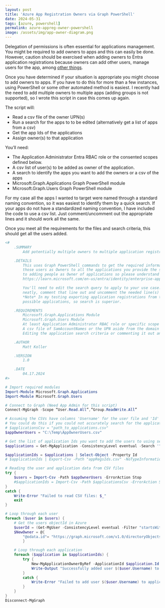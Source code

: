 ```yaml
---
layout: post
title: 'Azure App Registration Owners via Graph PowerShell'
date: 2024-05-31
tags: [azure, powershell]
permalink: azure-appreg-owner-powershell
image: /assets/img/app-owner-diagram.png
---
```


Delegation of permissions is often essential for applications management. You might be required to add owners to apps and this can easily be done. However, caution should be exercised when adding owners to Entra application registrations because owners can add other users, manage users for the app, among [other things](https://learn.microsoft.com/en-us/entra/identity/enterprise-apps/overview-assign-app-owners). 

Once you have determined if your situation is appropriate you might choose to add owners to apps. If you have to do this for more than a few instances, using PowerShell or some other automated method is easiest. I recently had the need to add multiple owners to multiple apps (adding groups is not supported), so I wrote this script in case this comes up again.

The script will:
* Read a csv file of the owner UPN(s)
* Run a search for the apps to to be edited (alternatively get a list of apps from a csv)
* Get the app Ids of the applications
* Assign owner(s) to that application

You’ll need:
* The Application Administrator Entra RBAC role or the consented scopes defined below.
* A csv list of user(s) to be added as owner of the application.
* A search to identify the apps you want to add the owners or a csv of the apps
* Microsoft.Graph.Applications Graph PowerShell module
* Microsoft.Graph.Users Graph PowerShell module

For my case all the apps I wanted to target were named through a standard naming convention, so it was easiest to identify them by a quick search. If your apps do not have a standardized naming convention, I have included the code to use a csv list.  Just comment/uncomment out the appropriate lines and it should work all the same.

Once you meet all the requirements for the files and search criteria, this should get all the users added.

```powershell
<#
    .SUMMARY
	    Add potentially multiple owners to multiple application registrations in Azure

    .DETAILS
        This uses Graph PowerShell commands to get the required information from the user you provide in a csv file and adds
        those users as Owners to all the applications you provide the search criteria for. Note there are security implications
        to adding people as Owner of applications so please understand the consequences of this first.
        https://learn.microsoft.com/en-us/entra/identity/enterprise-apps/overview-assign-app-owners

        You'll need to edit the search query to apply to your use case. If your use case does not fit into search
        neatly, comment that line out and uncomment the needed line(s) and supply the path to your .csv.
        *Note* In my testing exporting application registrations from the Azure portal as a .csv will not give you all the
        possible applications, so search is superior. 

    .REQUIREMENTS
        Microsoft.Graph.Applications Module
        Microsoft.Graph.Users Module
        At least Application Administrator RBAC role or specific scope permissions granted
        A csv file of SamAccountNames or the UPN aside from the domain section
        Editing the application search criteria or commenting it out and using a csv of app Ids instead.

    .AUTHOR
        Matt Koller

    .VERSION
        1.0

    .DATE
        04.17.2024
#>

# Import required modules
Import-Module Microsoft.Graph.Applications
Import-Module Microsoft.Graph.Users

# Connect to Graph (Need App Admin for this script)
Connect-MgGraph -Scope “User.Read.All”,”Group.ReadWrite.All”

# Assuming the CSVs have columns 'Username' for the user file and 'Id' for the applications file
# You could do this if you could not accurately search for the applications in scope, otherwise leave commented out and update search below
# $applicationsCsv = "path_to_applications.csv"
$appOwnerUsers = "C:\Temp\AppOwnerUsers.csv"

# Get the list of application Ids you want to add the users to using search
$applications = Get-MgApplication -ConsistencyLevel eventual -Search '"DisplayName:dynamics365-appreg"'

$applicationIds = $applications | Select-Object -Property Id
# $applicationIds | Export-Csv -Path "appRegsIds.csv" -NoTypeInformation

# Reading the user and application data from CSV files
try {
    $users = Import-Csv -Path $appOwnerUsers -ErrorAction Stop
    #$applicationIds = Import-Csv -Path $applicationsCsv -ErrorAction Stop
}
catch {
    Write-Error "Failed to read CSV files: $_"
    exit
}

# Loop through each user
foreach ($user in $users) {
    # Get the users objectId in Azure
    $userId = (Get-MgUser -ConsistencyLevel eventual -Filter "startsWith(UserPrincipalName, '$($user.Username)')").Id
    $NewOwner = @{
        "@odata.id"= "https://graph.microsoft.com/v1.0/directoryObjects/{$userId}"
        }

    # Loop through each application
    foreach ($application in $applicationIds) {
        try {
            New-MgApplicationOwnerByRef -ApplicationId $application.Id -BodyParameter $NewOwner -ErrorAction Stop
            Write-Output "Successfully added user $($user.Username) to application $($application.Id)."
        }
        catch {
            Write-Error "Failed to add user $($user.Username) to application $($application.Id): $_"
        }
    }
}
Disconnect-MgGraph
```

